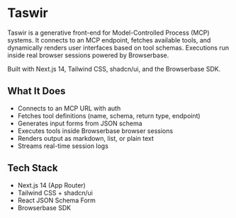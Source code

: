 # Taswir

Taswir is a generative front-end for Model-Controlled Process (MCP) systems. It connects to an MCP endpoint, fetches available tools, and dynamically renders user interfaces based on tool schemas. Executions run inside real browser sessions powered by Browserbase.

Built with Next.js 14, Tailwind CSS, shadcn/ui, and the Browserbase SDK.

## What It Does

- Connects to an MCP URL with auth
- Fetches tool definitions (name, schema, return type, endpoint)
- Generates input forms from JSON schema
- Executes tools inside Browserbase browser sessions
- Renders output as markdown, list, or plain text
- Streams real-time session logs

## Tech Stack

- Next.js 14 (App Router)
- Tailwind CSS + shadcn/ui
- React JSON Schema Form
- Browserbase SDK

